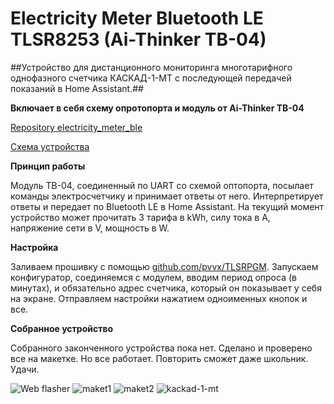 # Electricity Meter Bluetooth LE TLSR8253 (Ai-Thinker TB-04)

##Устройство для дистанционного мониторинга многотарифного однофазного счетчика КАСКАД-1-МТ с последующей передачей показаний в Home Assistant.##

**Включает в себя схему опротопорта и модуль от Ai-Thinker TB-04**

[Repository electricity_meter_ble](https://github.com/slacky1965/electricity_meter_ble)

[Схема устройства](https://raw.githubusercontent.com/slacky1965/electricity_meter_ble/main/doc/Schematic_Electricity_meter.jpg)

**Принцип работы**

Модуль TB-04, соединенный по UART со схемой оптопорта, посылает команды электросчетчику и принимает ответы от него. Интерпретирует ответы и передает по Bluetooth LE в Home Assistant. На текущий момент устройство может прочитать 3 тарифа в kWh, силу тока в A, напряжение сети в V, мощность в W.

**Настройка**

Заливаем прошивку с помощью [github.com/pvvx/TLSRPGM](https://github.com/pvvx/TLSRPGM). Запускаем конфигуратор, соединяемся с модулем, вводим период опроса (в минутах), и обязательно адрес счетчика, который он показывает у себя на экране. Отправляем настройки нажатием одноименных кнопок и все.

**Собранное устройство**

Собранного законченного устройства пока нет. Сделано и проверено все на макетке. Но все работает. Повторить сможет даже школьник. Удачи.

<img src="https://raw.githubusercontent.com/slacky1965/electricity_meter_ble/main/doc/images/config_html.jpg" alt="Web flasher"/>

<img src="https://raw.githubusercontent.com/slacky1965/electricity_meter_ble/main/doc/images/optoport_maket.jpg" alt="maket1"/>

<img src="https://raw.githubusercontent.com/slacky1965/electricity_meter_ble/main/doc/images/optoport_TB4kit.jpg" alt="maket2"/>

<img src="https://raw.githubusercontent.com/slacky1965/electricity_meter_ble/main/doc/images/kaskad-1-mt.jpg" alt="kackad-1-mt"/>

